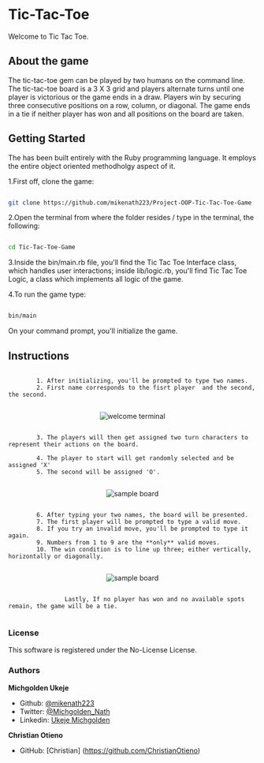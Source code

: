<link rel="stylesheet" href="./src/style/style.css">

# Tic-Tac-Toe

Welcome to Tic Tac Toe.

## About the game

The tic-tac-toe gem can be played by two humans on the command line. The tic-tac-toe board is a 3 X 3 grid and players alternate turns until one player is victorious or the game ends in a draw. Players win by securing three consecutive positions on a row, column, or diagonal. The game ends in a tie if neither player has won and all positions on the board are taken.

## Getting Started

The has been built entirely with the Ruby programming language. It employs the entire object oriented methodholgy aspect of it.

1.First off, clone the game:

```bash

git clone https://github.com/mikenath223/Project-OOP-Tic-Tac-Toe-Game

```

2.Open the terminal from where the folder resides / type in the terminal, the following:

```bash

cd Tic-Tac-Toe-Game

```

3.Inside the bin/main.rb file, you'll find the Tic Tac Toe Interface class, which handles user interactions; inside lib/logic.rb, you'll find Tic Tac Toe Logic, a class which implements all logic of the game.

4.To run the game type:

```bash

bin/main

```

On your command prompt, you'll initialize the game.

## Instructions

<div style="display: flex;flex-direction: column;justify-content:center">

            1. After initializing, you'll be prompted to type two names.
            2. First name corresponds to the fisrt player  and the second, the second.

<span style="display:block;text-align:center">![welcome terminal](./src/img/welcome.png)</span>

            3. The players will then get assigned two turn characters to represent their actions on the board.

            4. The player to start will get randomly selected and be assigned 'X'
            5. The second will be assigned 'O'.

<span style="display:block;text-align:center">![sample board](./src/img/sample_board.png)</span>

            6. After typing your two names, the board will be presented.
            7. The first player will be prompted to type a valid move.
            8. If you try an invalid move, you'll be prompted to type it again. 
            9. Numbers from 1 to 9 are the **only** valid moves.
            10. The win condition is to line up three; either vertically, horizontally or diagonally.

<span style="display:block;text-align:center">![sample board](./src/img/win_logic.png)</span>

                    Lastly, If no player has won and no available spots remain, the game will be a tie.

</div>

### License

This software is registered under the No-License License.

### Authors

**Michgolden Ukeje**

- Github: [@mikenath223](https://github.com/mikenath223)
- Twitter: [@Michgolden_Nath](https://twitter.com/MichgoldenU)
- Linkedin: [Ukeje Michgolden](https://https://www.linkedin.com/in/michgoldenukeje/)
  <br />
  
**Christian Otieno**
- GitHub: [Christian] (https://github.com/ChristianOtieno)
